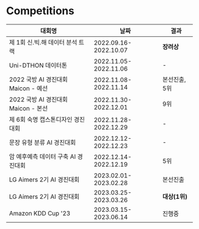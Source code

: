 # Competitions

|대회명|날짜|결과|
|------|---|---|
|제 1회 신.빅.해 데이터 분석 트랙|2022.09.16-2022.10.07|**장려상**|
|Uni-DTHON 데이터톤|2022.11.05-2022.11.06|-|
|2022 국방 AI 경진대회 Maicon - 예선|2022.11.08-2022.11.14|본선진출, 5위|
|2022 국방 AI 경진대회 Maicon - 본선|2022.11.30-2022.12.01|9위|
|제 6회 숙명 캡스톤디자인 경진대회|2022.11.28-2022.12.29|-|
|문장 유형 분류 AI 경진대회|2022.12.12-2022.12.23|-|
|암 예후예측 데이터 구축 AI 경진대회|2022.12.14-2022.12.19|5위|
|LG Aimers 2기 AI 경진대회|2023.02.01-2023.02.28|본선진출|
|LG Aimers 2기 AI 경진대회|2023.03.25-2023.03.26|**대상(1위)**|
|Amazon KDD Cup '23|2023.03.15-2023.06.14|진행중|
